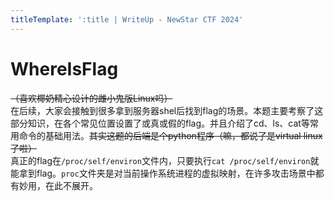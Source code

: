 ```yaml
---
titleTemplate: ':title | WriteUp - NewStar CTF 2024'
---
```


# WhereIsFlag

~~（喜欢椰奶精心设计的雌小鬼版Linux吗）~~  
在后续，大家会接触到很多拿到服务器shel后找到flag的场景。本题主要考察了这部分知识，在各个常见位置设置了或真或假的flag。并且介绍了cd、ls、cat等常用命令的基础用法。~~其实这题的后端是个python程序（嘛，都说了是virtual linux了啦）~~  
真正的flag在`/proc/self/environ`文件内，只要执行`cat /proc/self/environ`就能拿到flag。`proc`文件夹是对当前操作系统进程的虚拟映射，在许多攻击场景中都有妙用，在此不展开。
